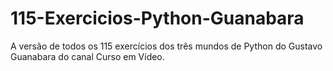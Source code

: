# 115-Exercicios-Python-Guanabara
A versão de todos os 115 exercícios dos três mundos de Python do Gustavo Guanabara do canal Curso em Vídeo.
